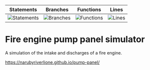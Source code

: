 | Statements                  | Branches                | Functions                 | Lines             |
| --------------------------- | ----------------------- | ------------------------- | ----------------- |
| ![Statements](https://img.shields.io/badge/statements-99.64%25-brightgreen.svg?style=flat) | ![Branches](https://img.shields.io/badge/branches-98.01%25-brightgreen.svg?style=flat) | ![Functions](https://img.shields.io/badge/functions-100%25-brightgreen.svg?style=flat) | ![Lines](https://img.shields.io/badge/lines-100%25-brightgreen.svg?style=flat) |


# Fire engine pump panel simulator

A simulation of the intake and discharges of a fire engine.

https://narubyriverlione.github.io/pump-panel/

